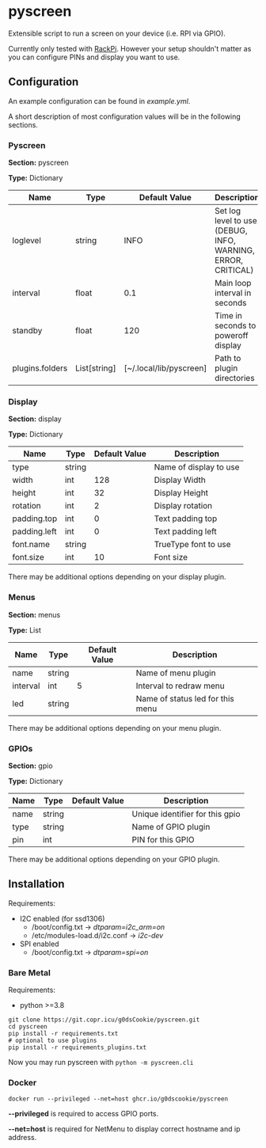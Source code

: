 # pyscreen

Extensible script to run a screen on your device (i.e. RPI via GPIO).

Currently only tested with [RackPi](https://www.thingiverse.com/thing:3022136).
However your setup shouldn't matter as you can configure PINs and display you
want to use.

## Configuration

An example configuration can be found in *example.yml*.

A short description of most configuration values will be in the following sections.

### Pyscreen

**Section:** pyscreen

**Type:** Dictionary

| Name | Type | Default Value | Description |
| ---- | ---- | ------------- | ----------- |
| loglevel | string | INFO | Set log level to use. (DEBUG, INFO, WARNING, ERROR, CRITICAL) |
| interval | float | 0.1 | Main loop interval in seconds |
| standby | float | 120 | Time in seconds to poweroff display |
| plugins.folders | List[string] | [~/.local/lib/pyscreen] | Path to plugin directories |

### Display

**Section:** display

**Type:** Dictionary

| Name | Type | Default Value | Description |
| ---- | ---- | ------------- | ----------- |
| type | string | | Name of display to use |
| width | int | 128 | Display Width |
| height | int | 32 | Display Height |
| rotation | int | 2 | Display rotation |
| padding.top | int | 0 | Text padding top |
| padding.left | int | 0 | Text padding left |
| font.name | string | | TrueType font to use |
| font.size | int | 10 | Font size |

There may be additional options depending on your display plugin.

### Menus

**Section:** menus

**Type:** List

| Name | Type | Default Value | Description |
| ---- | ---- | ------------- | ----------- |
| name | string | | Name of menu plugin |
| interval | int | 5 | Interval to redraw menu |
| led | string | | Name of status led for this menu |

There may be additional options depending on your menu plugin.

### GPIOs

**Section:** gpio

**Type:** Dictionary

| Name | Type | Default Value | Description |
| ---- | ---- | ------------- | ----------- |
| name | string | | Unique identifier for this gpio |
| type | string | | Name of GPIO plugin |
| pin | int | | PIN for this GPIO |

There may be additional options depending on your GPIO plugin.

## Installation

Requirements:
* I2C enabled (for ssd1306)
  * /boot/config.txt -> *dtparam=i2c_arm=on*
  * /etc/modules-load.d/i2c.conf -> *i2c-dev*
* SPI enabled
  * /boot/config.txt -> *dtparam=spi=on*

### Bare Metal

Requirements:
* python >=3.8

```
git clone https://git.copr.icu/g0dsCookie/pyscreen.git
cd pyscreen
pip install -r requirements.txt
# optional to use plugins
pip install -r requirements_plugins.txt
```

Now you may run pyscreen with `python -m pyscreen.cli`

### Docker

`docker run --privileged --net=host ghcr.io/g0dscookie/pyscreen`

**--privileged** is required to access GPIO ports.

**--net=host** is required for NetMenu to display correct hostname and ip address.